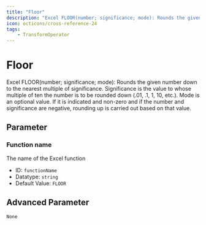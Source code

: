 ```yaml
---
title: "Floor"
description: "Excel FLOOR(number; significance; mode): Rounds the given number down to the nearest multiple of significance. Significance is the value to whose multiple of ten the number is to be rounded down (.01, .1, 1, 10, etc.). Mode is an optional value. If it is indicated and non-zero and if the number and significance are negative, rounding up is carried out based on that value."
icon: octicons/cross-reference-24
tags: 
    - TransformOperator
---
```

# Floor
<!-- This file was generated - DO NOT CHANGE IT MANUALLY -->



Excel FLOOR(number; significance; mode): Rounds the given number down to the nearest multiple of significance. Significance is the value to whose multiple of ten the number is to be rounded down (.01, .1, 1, 10, etc.). Mode is an optional value. If it is indicated and non-zero and if the number and significance are negative, rounding up is carried out based on that value.

## Parameter

### Function name

The name of the Excel function

- ID: `functionName`
- Datatype: `string`
- Default Value: `FLOOR`





## Advanced Parameter

`None`